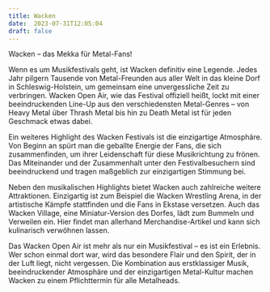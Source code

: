 ```yaml
---
title: Wacken
date:  2023-07-31T12:05:04
draft: false
---
```


Wacken – das Mekka für Metal-Fans!

Wenn es um Musikfestivals geht, ist Wacken definitiv eine Legende. Jedes Jahr pilgern Tausende von Metal-Freunden aus aller Welt in das kleine Dorf in Schleswig-Holstein, um gemeinsam eine unvergessliche Zeit zu verbringen. Wacken Open Air, wie das Festival offiziell heißt, lockt mit einer beeindruckenden Line-Up aus den verschiedensten Metal-Genres – von Heavy Metal über Thrash Metal bis hin zu Death Metal ist für jeden Geschmack etwas dabei.

Ein weiteres Highlight des Wacken Festivals ist die einzigartige Atmosphäre. Von Beginn an spürt man die geballte Energie der Fans, die sich zusammenfinden, um ihrer Leidenschaft für diese Musikrichtung zu frönen. Das Miteinander und der Zusammenhalt unter den Festivalbesuchern sind beeindruckend und tragen maßgeblich zur einzigartigen Stimmung bei.

Neben den musikalischen Highlights bietet Wacken auch zahlreiche weitere Attraktionen. Einzigartig ist zum Beispiel die Wacken Wrestling Arena, in der artistische Kämpfe stattfinden und die Fans in Ekstase versetzen. Auch das Wacken Village, eine Miniatur-Version des Dorfes, lädt zum Bummeln und Verweilen ein. Hier findet man allerhand Merchandise-Artikel und kann sich kulinarisch verwöhnen lassen.

Das Wacken Open Air ist mehr als nur ein Musikfestival – es ist ein Erlebnis. Wer schon einmal dort war, wird das besondere Flair und den Spirit, der in der Luft liegt, nicht vergessen. Die Kombination aus erstklassiger Musik, beeindruckender Atmosphäre und der einzigartigen Metal-Kultur machen Wacken zu einem Pflichttermin für alle Metalheads.